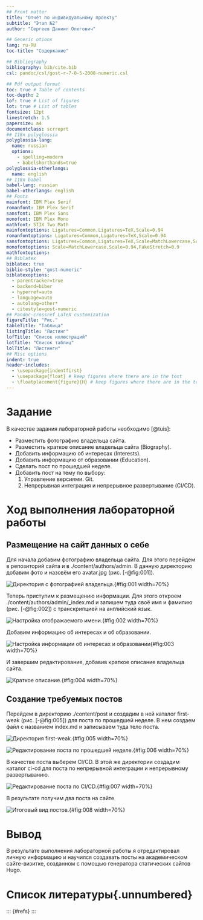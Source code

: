 ```yaml
---
## Front matter
title: "Отчёт по индивидуальному проекту"
subtitle: "Этап №2"
author: "Сергеев Даниил Олегович"

## Generic otions
lang: ru-RU
toc-title: "Содержание"

## Bibliography
bibliography: bib/cite.bib
csl: pandoc/csl/gost-r-7-0-5-2008-numeric.csl

## Pdf output format
toc: true # Table of contents
toc-depth: 2
lof: true # List of figures
lot: true # List of tables
fontsize: 12pt
linestretch: 1.5
papersize: a4
documentclass: scrreprt
## I18n polyglossia
polyglossia-lang:
  name: russian
  options:
	- spelling=modern
	- babelshorthands=true
polyglossia-otherlangs:
  name: english
## I18n babel
babel-lang: russian
babel-otherlangs: english
## Fonts
mainfont: IBM Plex Serif
romanfont: IBM Plex Serif
sansfont: IBM Plex Sans
monofont: IBM Plex Mono
mathfont: STIX Two Math
mainfontoptions: Ligatures=Common,Ligatures=TeX,Scale=0.94
romanfontoptions: Ligatures=Common,Ligatures=TeX,Scale=0.94
sansfontoptions: Ligatures=Common,Ligatures=TeX,Scale=MatchLowercase,Scale=0.94
monofontoptions: Scale=MatchLowercase,Scale=0.94,FakeStretch=0.9
mathfontoptions:
## Biblatex
biblatex: true
biblio-style: "gost-numeric"
biblatexoptions:
  - parentracker=true
  - backend=biber
  - hyperref=auto
  - language=auto
  - autolang=other*
  - citestyle=gost-numeric
## Pandoc-crossref LaTeX customization
figureTitle: "Рис."
tableTitle: "Таблица"
listingTitle: "Листинг"
lofTitle: "Список иллюстраций"
lotTitle: "Список таблиц"
lolTitle: "Листинги"
## Misc options
indent: true
header-includes:
  - \usepackage{indentfirst}
  - \usepackage{float} # keep figures where there are in the text
  - \floatplacement{figure}{H} # keep figures where there are in the text
---
```


# Задание

В качестве задания лабораторной работы необходимо [@tuis]:

- Разместить фотографию владельца сайта.
- Разместить краткое описание владельца сайта (Biography).
- Добавить информацию об интересах (Interests).
- Добавить информацию от образовании (Education).
- Сделать пост по прошедшей неделе.
- Добавить пост на тему по выбору:
  1. Управление версиями. Git.
  2. Непрерывная интеграция и непрерывное развертывание (CI/CD).

# Ход выполнения лабораторной работы

## Размещение на сайт данных о себе

Для начала добавим фотографию владельца сайта. Для этого перейдем в репозиторий сайта и в ./content/authors/admin. В данную директорию добавим фото и назовём его avatar.jpg (рис. [-@fig:001]).

![Директория с фотографией владельца.](image/1.PNG){#fig:001 width=70%}

Теперь приступим к размещению информации. Для этого откроем ./content/authors/admin/_index.md и запишем туда своё имя и фамилию (рис. [-@fig:002]) с транскрипцией на английский язык.

![Настройка отображаемого имени.](image/2.PNG){#fig:002 width=70%}

Добавим информацию об интересах и об образовании.

![Настройка информации об интересах и образовании](image/3.PNG){#fig:003 width=70%}

И завершим редактирование, добавив краткое описание владельца сайта.

![Краткое описание.](image/4.PNG){#fig:004 width=70%}

## Создание требуемых постов

Перейдем в директорию ./content/post и создадим в ней каталог first-weak (рис. [-@fig:005]) для поста по прошедшей неделе. В нем создаем файл с названием index.md и записываем туда тело поста.

![Директория first-weak.](image/5.PNG){#fig:005 width=70%}

![Редактирование поста по прошедшей неделе.](image/6.PNG){#fig:006 width=70%}

В качестве поста выберем CI/CD. В этой же директории создадим каталог ci-cd для поста по непрерывной интеграции и непрерывному развертыванию.

![Редактирование поста по CI/CD.](image/7.PNG){#fig:007 width=70%}

В результате получим два поста на сайте

![Итоговый вид постов.](image/8.PNG){#fig:008 width=70%}

# Вывод

В результате выполнения лабораторной работы я отредактировал личную информацию и научился создавать посты на академическом сайте-визитке, созданном с помощью генератора статических сайтов Hugo.

# Список литературы{.unnumbered}

::: {#refs}
:::
